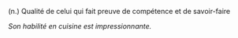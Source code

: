 (n.) Qualité de celui qui fait preuve de compétence et de savoir-faire

*Son habilité en cuisine est impressionnante.*